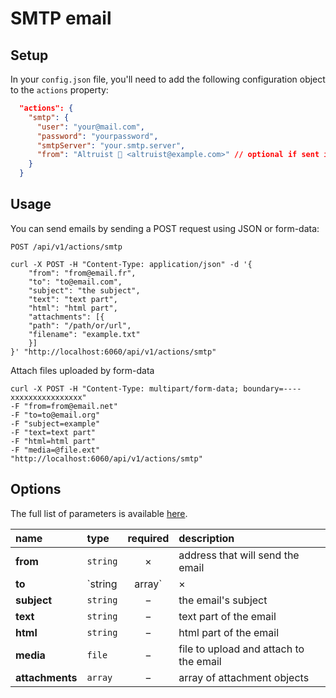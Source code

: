 # SMTP email

## Setup

In your `config.json` file, you'll need to add the following configuration object to the `actions` property:

```json
  "actions": {
    "smtp": {
      "user": "your@mail.com",
      "password": "yourpassword",
      "smtpServer": "your.smtp.server",
      "from": "Altruist 🚀 <altruist@example.com>" // optional if sent in request
    }
  }
```

## Usage

You can send emails by sending a POST request using JSON or form-data:

`POST /api/v1/actions/smtp`

```cURL
curl -X POST -H "Content-Type: application/json" -d '{
	"from": "from@email.fr",
	"to": "to@email.com",
	"subject": "the subject",
	"text": "text part",
	"html": "html part",
	"attachments": [{
    "path": "/path/or/url",
    "filename": "example.txt"
    }]
}' "http://localhost:6060/api/v1/actions/smtp"
```

Attach files uploaded by form-data
```cURL
curl -X POST -H "Content-Type: multipart/form-data; boundary=----xxxxxxxxxxxxxxxx"
-F "from=from@email.net"
-F "to=to@email.org"
-F "subject=example"
-F "text=text part"
-F "html=html part"
-F "media=@file.ext"
"http://localhost:6060/api/v1/actions/smtp"
```

## Options

The full list of parameters is available [here](https://github.com/nodemailer/nodemailer#e-mail-message-fields).

|name|type|required|description|
|:---|:---|:---:|:---|
|**from**|`string`|&times;|address that will send the email|
|**to**|`string|array`|&times;|address(es) that will receive the email|
|**subject**|`string`|&minus;|the email's subject|
|**text**|`string`|&minus;|text part of the email|
|**html**|`string`|&minus;|html part of the email|
|**media**|`file`|&minus;|file to upload and attach to the email|
|**attachments**|`array`|&minus;|array of attachment objects|
